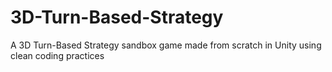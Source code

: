 # 3D-Turn-Based-Strategy
A 3D Turn-Based Strategy sandbox game made from scratch in Unity using clean coding practices
